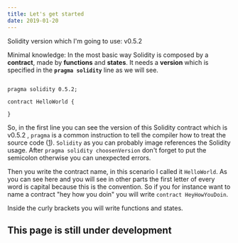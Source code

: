 ```yaml
---
title: Let's get started 
date: 2019-01-20
---
```


Solidity version which I'm going to use: v0.5.2

Minimal knowledge: In the most basic way Solidity is composed by a **contract**, made by **functions** and **states**. It needs a **version** which is specified in the **` pragma solidity `** line
as we will see. 

```solidity{numberLines: true}

pragma solidity 0.5.2;

contract HelloWorld {
    
}

```

So, in the first line you can see the version of this Solidity contract which is v0.5.2 , `pragma` is a common instruction to tell the compiler how to treat the source code ([1](https://en.wikipedia.org/wiki/Pragma_once "Pragma wikipedia page")).
`Solidity` as you can probably image references the Solidity usage. After `pragma solidity choosenVersion` don't forget to put the semicolon otherwise you can unexpected errors.

Then you write the contract name, in this scenario I called it `HelloWorld`. As you can see here and you will see in other parts the first letter of every word is capital because this is the convention.
So if you for instance want to name a contract "hey how you doin" you will write `contract HeyHowYouDoin`.

Inside the curly brackets you will write functions and states.


This page is still under development
---
